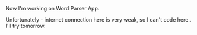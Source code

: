 Now I'm working on Word Parser App.

Unfortunately - internet connection here is very weak, so I can't code here.. I'll try tomorrow.
